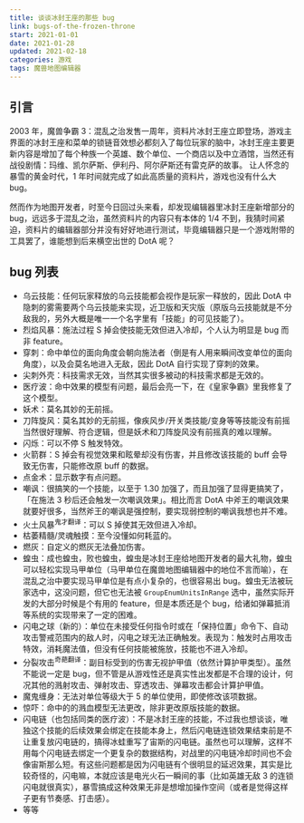 ```yaml
---
title: 谈谈冰封王座的那些 bug
link: bugs-of-the-frozen-throne
start: 2021-01-01
date: 2021-01-28
updated: 2021-02-18
categories: 游戏
tags: 魔兽地图编辑器
---
```


## 引言

2003 年，魔兽争霸 3：混乱之治发售一周年，资料片冰封王座立即登场，游戏主界面的冰封王座和菜单的锁链音效想必都刻入了每位玩家的脑中，冰封王座主要更新内容是增加了每个种族一个英雄、数个单位、一个商店以及中立酒馆，当然还有战役剧情：玛维、凯尔萨斯、伊利丹、阿尔萨斯还有雷克萨的故事。
让人怀念的暴雪的黄金时代，1 年时间就完成了如此高质量的资料片，游戏也没有什么大 bug。

<!-- more -->

然而作为地图开发者，时至今日回过头来看，却发现编辑器里冰封王座新增部分的 bug，远远多于混乱之治，虽然资料片的内容只有本体的 1/4 不到，我猜时间紧迫，资料片的编辑器部分并没有好好地进行测试，毕竟编辑器只是一个游戏附带的工具罢了，谁能想到后来横空出世的 DotA 呢？

## bug 列表

- 乌云技能：任何玩家释放的乌云技能都会视作是玩家一释放的，因此 DotA 中隐刺的雾需要两个乌云技能来实现，近卫版和天灾版（原版乌云技能就是不分敌我的，另外大概是唯一一个名字里有「技能」的可见技能了）。
- 烈焰风暴：施法过程 S 掉会使技能无效但进入冷却，个人认为明显是 bug 而非 feature。
- 穿刺：命中单位的面向角度会朝向施法者（倒是有人用来瞬间改变单位的面向角度），以及会莫名地进入无敌，因此 DotA 自行实现了穿刺的效果。
- 尖刺外壳：科技需求无效，当然其实很多被动的科技需求都是无效的。
- 医疗波：命中效果的模型有问题，最后会亮一下，在《皇家争霸》里我修复了这个模型。
- 妖术：莫名其妙的无前摇。
- 刀阵旋风：莫名其妙的无前摇，像疾风步/开关类技能/变身等等技能没有前摇当然很好理解、符合逻辑，但是妖术和刀阵旋风没有前摇真的难以理解。
- 闪烁：可以不停 S 触发特效。
- 火箭群：S 掉会有视觉效果和眩晕却没有伤害，并且修改该技能的 buff 会导致无伤害，只能修改原 buff 的数据。
- 点金术：显示数字有点问题。
- 嘲讽：很搞笑的一个技能，以至于 1.30 加强了，而且加强了显得更搞笑了，「在施法 3 秒后还会触发一次嘲讽效果」。相比而言 DotA 中斧王的嘲讽效果就要好很多，当然斧王的嘲讽是强控制，要实现弱控制的嘲讽我想也并不难。
- 火土风暴<sup>鬼才翻译</sup>：可以 S 掉使其无效但进入冷却。
- 枯萎精髓/灵魂触摸：至今没懂如何耗蓝的。
- 燃灰：自定义的燃灰无法叠加伤害。
- 蝗虫：成也蝗虫，败也蝗虫，蝗虫是冰封王座给地图开发者的最大礼物，蝗虫可以轻松实现马甲单位（马甲单位在魔兽地图编辑器中的地位不言而喻），在混乱之治中要实现马甲单位是有点小复杂的，也很容易出 bug。蝗虫无法被玩家选中，这没问题，但它也无法被 `GroupEnumUnitsInRange` 选中，虽然实际开发的大部分时候是个有用的 feature，但是本质还是个 bug，给诸如弹幕抵消等系统的实现带来了一定的困难。
- 闪电之球（新的）：单位在未接受任何指令时或在「保持位置」命令下、自动攻击警戒范围内的敌人时，闪电之球无法正确触发。表现为：触发时占用攻击特效，消耗魔法值，但没有任何技能被施放，技能也不进入冷却。
- 分裂攻击<sup>奇葩翻译</sup>：副目标受到的伤害无视护甲值（依然计算护甲类型）。虽然不能说一定是 bug，但不管是从游戏性还是真实性出发都是不合理的设计，何况其他的溅射攻击、弹射攻击、穿透攻击、弹幕攻击都会计算护甲值。
- 魔鬼缠身：无法对单位等级大于 5 的单位使用，即使修改该项数据。
- 惊吓：命中的的溅血模型无法更改，除非更改原版技能的数据。
- 闪电链（也包括同类的医疗波）：不是冰封王座的技能，不过我也想谈谈，唯独这个技能的后续效果会绑定在技能本身上，然后闪电链连锁效果结束前是不让重复放闪电链的，搞得冰蛙重写了宙斯的闪电链。虽然也可以理解，这样不用每个闪电链去绑定一个更复杂的数据结构，对战里的闪电链冷却时间也不会像宙斯那么短。有这些问题都是因为闪电链有个很明显的延迟效果，其实是比较奇怪的，闪电嘛，本就应该是电光火石一瞬间的事（比如英雄无敌 3 的连锁闪电就很真实），暴雪搞成这种效果无非是想增加操作空间（或者是觉得这样子更有节奏感、打击感）。
- 等等
